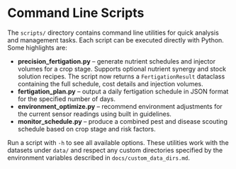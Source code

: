 # Command Line Scripts

The `scripts/` directory contains command line utilities for quick
analysis and management tasks. Each script can be executed directly with
Python. Some highlights are:

- **precision_fertigation.py** – generate nutrient schedules and injector
  volumes for a crop stage. Supports optional nutrient synergy and stock
  solution recipes. The script now returns a `FertigationResult` dataclass
  containing the full schedule, cost details and injection volumes.
- **fertigation_plan.py** – output a daily fertigation schedule in JSON
  format for the specified number of days.
- **environment_optimize.py** – recommend environment adjustments for the
  current sensor readings using built in guidelines.
- **monitor_schedule.py** – produce a combined pest and disease scouting
  schedule based on crop stage and risk factors.

Run a script with `-h` to see all available options. These utilities work
with the datasets under `data/` and respect any custom directories
specified by the environment variables described in
`docs/custom_data_dirs.md`.
